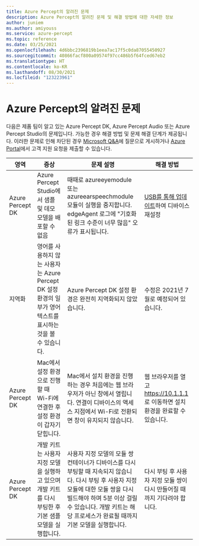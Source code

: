 ```yaml
---
title: Azure Percept의 알려진 문제
description: Azure Percept의 알려진 문제 및 해결 방법에 대한 자세한 정보
author: juniem
ms.author: amiyouss
ms.service: azure-percept
ms.topic: reference
ms.date: 03/25/2021
ms.openlocfilehash: 4d6bbc2396819b1eea7ac17f5c0da87055450927
ms.sourcegitcommit: 40866facf800a09574f97cc486b5f64fced67eb2
ms.translationtype: HT
ms.contentlocale: ko-KR
ms.lasthandoff: 08/30/2021
ms.locfileid: "123223961"
---
```

# <a name="azure-percept-known-issues"></a>Azure Percept의 알려진 문제

다음은 제품 팀이 알고 있는 Azure Percept DK, Azure Percept Audio 또는 Azure Percept Studio의 문제입니다. 가능한 경우 해결 방법 및 문제 해결 단계가 제공됩니다. 이러한 문제로 인해 차단된 경우 [Microsoft Q&A](/answers/topics/azure-percept.html)에 질문으로 게시하거나 [Azure Portal](https://portal.azure.com/#blade/Microsoft_Azure_Support/HelpAndSupportBlade/overview)에서 고객 지원 요청을 제출할 수 있습니다. 

|영역|증상|문제 설명|해결 방법|
|-------|---------|---------|---------|
| Azure Percept DK | Azure Percept Studio에서 샘플 및 데모 모델을 배포할 수 없음 | 때때로 azureeyemodule 또는 azureearspeechmodule 모듈이 실행을 중지합니다. edgeAgent 로그에 "기호화된 링크 수준이 너무 많음" 오류가 표시됩니다. | [USB를 통해 업데이트](./how-to-update-via-usb.md)하여 디바이스 재설정 |
| 지역화 | 영어를 사용하지 않는 사용자는 Azure Percept DK 설정 환경의 일부가 영어 텍스트를 표시하는 것을 볼 수 있습니다. | Azure Percept DK 설정 환경은 완전히 지역화되지 않았습니다. | 수정은 2021년 7월로 예정되어 있습니다.  |
| Azure Percept DK | Mac에서 설정 환경으로 진행할 때 Wi-Fi에 연결한 후 설정 환경이 갑자기 닫힙니다. | Mac에서 설치 환경을 진행하는 경우 처음에는 웹 브라우저가 아닌 창에서 열립니다. 연결이 디바이스의 액세스 지점에서 Wi-Fi로 전환되면 창이 유지되지 않습니다. | 웹 브라우저를 열고 https://10.1.1.1 로 이동하면 설치 환경을 완료할 수 있습니다. |
| Azure Percept DK | 개발 키트는 사용자 지정 모델을 실행하고 있으며 개발 키트를 다시 부팅한 후 기본 샘플 모델을 실행합니다. | 사용자 지정 모델의 모듈 쌍 컨테이너가 디바이스를 다시 부팅할 때 지속되지 않습니다. 다시 부팅 후 사용자 지정 모듈에 대한 모듈 쌍을 다시 빌드해야 하며 5분 이상 걸릴 수 있습니다. 개발 키트는 해당 프로세스가 완료될 때까지 기본 모델을 실행합니다. | 다시 부팅 후 사용자 지정 모듈 쌍이 다시 만들어질 때까지 기다려야 합니다. |